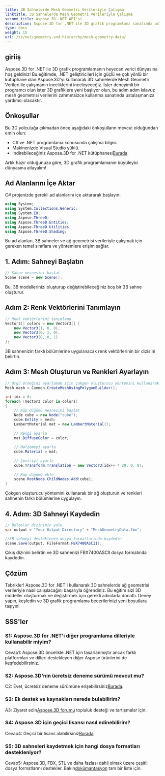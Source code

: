 ```yaml
---
title: 3B Sahnelerde Mesh Geometri Verileriyle Çalışma
linktitle: 3B Sahnelerde Mesh Geometri Verileriyle Çalışma
second_title: Aspose.3D .NET API'si
description: Aspose.3D for .NET ile 3D grafik programlama sanatında ustalaşın. Çarpıcı 3D sahneleri zahmetsizce oluşturun, değiştirin ve kaydedin.
type: docs
weight: 15
url: /tr/net/geometry-and-hierarchy/mesh-geometry-data/
---
```

## giriiş

Aspose.3D for .NET ile 3D grafik programlamanın heyecan verici dünyasına hoş geldiniz! Bu eğitimde, .NET geliştiricileri için güçlü ve çok yönlü bir kütüphane olan Aspose.3D'yi kullanarak 3D sahnelerde Mesh Geometri Verileri ile çalışmanın inceliklerini inceleyeceğiz. İster deneyimli bir programcı olun ister 3D grafiklere yeni başlıyor olun, bu adım adım kılavuz mesh geometrisi verilerini zahmetsizce kullanma sanatında ustalaşmanıza yardımcı olacaktır.

## Önkoşullar

Bu 3D yolculuğa çıkmadan önce aşağıdaki önkoşulların mevcut olduğundan emin olun:

- C# ve .NET programlama konusunda çalışma bilgisi.
- Makinenizde Visual Studio yüklü.
-  İndirebileceğiniz Aspose.3D for .NET kütüphanesi[Burada](https://releases.aspose.com/3d/net/).

Artık hazır olduğunuza göre, 3D grafik programlamanın büyüleyici dünyasına atlayalım!

## Ad Alanlarını İçe Aktar

C# projenizde gerekli ad alanlarını içe aktararak başlayın:

```csharp
using System;
using System.Collections.Generic;
using System.IO;
using Aspose.ThreeD;
using Aspose.ThreeD.Entities;
using Aspose.ThreeD.Utilities;
using Aspose.ThreeD.Shading;
```

Bu ad alanları, 3B sahneler ve ağ geometrisi verileriyle çalışmak için gereken temel sınıflara ve yöntemlere erişim sağlar.

## 1. Adım: Sahneyi Başlatın

```csharp
// Sahne nesnesini başlat
Scene scene = new Scene();
```

Bu, 3B modellerinizi oluşturup değiştirebileceğiniz boş bir 3B sahne oluşturur.

## Adım 2: Renk Vektörlerini Tanımlayın

```csharp
// Renk vektörlerini tanımlama
Vector3[] colors = new Vector3[] {
    new Vector3(1, 0, 0),
    new Vector3(0, 1, 0),
    new Vector3(0, 0, 1)
};
```

3B sahnenizin farklı bölümlerine uygulanacak renk vektörlerinin bir dizisini belirtin.

## Adım 3: Mesh Oluşturun ve Renkleri Ayarlayın

```csharp
// Örgü örneğini ayarlamak için çokgen oluşturucu yöntemini kullanarak ortak sınıf oluşturma örgüsünü çağırın
Mesh mesh = Common.CreateMeshUsingPolygonBuilder();

int idx = 0;
foreach (Vector3 color in colors)
{
    // Küp düğümü nesnesini başlat
    Node cube = new Node("cube");
    cube.Entity = mesh;
    LambertMaterial mat = new LambertMaterial();
    
    // Rengi ayarla
    mat.DiffuseColor = color;
    
    // Malzemeyi ayarla
    cube.Material = mat;
    
    // Çeviriyi ayarla
    cube.Transform.Translation = new Vector3(idx++ * 20, 0, 0);
    
    // Küp düğümü ekle
    scene.RootNode.ChildNodes.Add(cube);
}
```

Çokgen oluşturucu yöntemini kullanarak bir ağ oluşturun ve renkleri sahnenin farklı bölümlerine uygulayın.

## 4. Adım: 3D Sahneyi Kaydedin

```csharp
// Belgeler dizininin yolu.
var output = "Your Output Directory" + "MeshGeometryData.fbx";

//3B sahneyi desteklenen dosya formatlarında kaydedin
scene.Save(output, FileFormat.FBX7400ASCII);
```

Çıkış dizinini belirtin ve 3D sahnenizi FBX7400ASCII dosya formatında kaydedin.

## Çözüm

Tebrikler! Aspose.3D for .NET'i kullanarak 3D sahnelerde ağ geometrisi verileriyle nasıl çalışılacağını başarıyla öğrendiniz. Bu eğitim sizi 3D modeller oluşturmak ve değiştirmek için gerekli adımlarla donattı. Deney yapın, keşfedin ve 3D grafik programlama becerilerinizi yeni boyutlara taşıyın!

## SSS'ler

### S1: Aspose.3D for .NET'i diğer programlama dilleriyle kullanabilir miyim?

Cevap1: Aspose.3D öncelikle .NET için tasarlanmıştır ancak farklı platformları ve dilleri destekleyen diğer Aspose ürünlerini de keşfedebilirsiniz.

### S2: Aspose.3D'nin ücretsiz deneme sürümü mevcut mu?

 C2: Evet, ücretsiz deneme sürümüne erişebilirsiniz[Burada](https://releases.aspose.com/).

### S3: Ek destek ve kaynakları nerede bulabilirim?

 A3: Ziyaret edin[Aspose.3D forumu](https://forum.aspose.com/c/3d/18) topluluk desteği ve tartışmalar için.

### S4: Aspose.3D için geçici lisansı nasıl edinebilirim?

 Cevap4: Geçici bir lisans alabilirsiniz[Burada](https://purchase.aspose.com/temporary-license/).

### S5: 3D sahneleri kaydetmek için hangi dosya formatları destekleniyor?

 Cevap5: Aspose.3D, FBX, STL ve daha fazlası dahil olmak üzere çeşitli dosya formatlarını destekler. Bakın[dokümantasyon](https://reference.aspose.com/3d/net/) tam bir liste için.